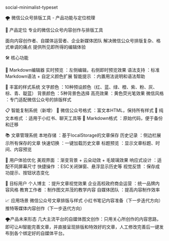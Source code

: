 social-minimalist-typeset

🌪️ 微信公众号排版工具 - 产品功能与定位梳理

🎯 产品定位 专业的微信公众号内容创作与排版工具

面向内容创作者、自媒体运营者、企业新媒体团队 解决微信公众号排版复杂、格式单调的痛点 提供所见即所得的编辑体验

🛠️ 核心功能

📝 Markdown编辑器 实时预览 ：左侧编辑，右侧即时预览效果 语法支持 ：标准Markdown语法 + 自定义颜色扩展 智能提示 ：内置用法说明和语法帮助

🎨 丰富的样式系统 文字颜色 ：10种预设颜色（红、蓝、绿、橙、紫、粉、灰、棕、青、靛蓝） 背景颜色 ：5种背景色选择 高亮效果 ：黄色荧光笔效果 微信风格 ：专门适配微信公众号的排版样式

📋 智能复制系统（新增） 📱 微信公众号格式 ：富文本HTML，保持所有样式 📝 纯文本格式 ：适用于小红书、聊天工具等 📄 Markdown格式 ：原始代码，便于备份和迁移

📚 文章管理系统 本地存储 ：基于localStorage的文章保存 历史记录 ：侧边栏展示所有保存的文章 快速切换 ：一键加载历史文章 标题预览 ：显示文章标题、时间、内容预览

🎪 用户体验优化 美观界面 ：渐变背景 + 云朵动效 + 毛玻璃效果 响应式设计 ：适配不同屏幕尺寸 快捷操作 ：ESC关闭弹窗、悬浮显示历史等 视觉反馈 ：保存成功提示、按钮状态变化

🎯 目标用户 个人博主 ：提升文章视觉效果 企业高校政府商会运营 ：统一品牌内容风格 教育工作者 ：制作图文并茂的教学内容 自媒体团队 ：提高内容制作效率

📈 应用场景 微信公众号文章排版与样式 小红书笔记内容准备（下一步迭代方向） 推特等媒体内容创作（下一步迭代方向）

🌪️产品未来形态 几大主流平台的自媒体图文创作：只用关心所创作的内容思路，即可让AI智能完善文章，并直接呈现排版和特效好的文章，人工修改完善后一键发布到各个绑定好的自媒体平台。

